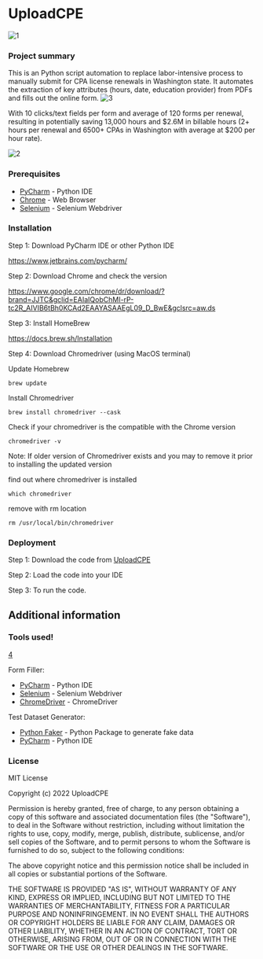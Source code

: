 # UploadCPE
![1](https://user-images.githubusercontent.com/70975465/209453644-04e682a8-e3a3-4563-89e4-96806cd77c5e.jpg)



### Project summary

This is an Python script automation to replace labor-intensive process to manually submit for CPA license renewals in Washington state.
It automates the extraction of key attributes (hours, date, education provider) from PDFs and fills out the online form.
![3](https://user-images.githubusercontent.com/70975465/209453656-a03d33a6-a92d-4798-9af7-d4f52e3afbaf.jpg)



With 10 clicks/text fields per form and average of 120 forms per renewal, resulting in potentially saving 13,000 hours and
$2.6M in billable hours (2+ hours per renewal and 6500+ CPAs in Washington with average at $200 per hour rate).

![2](https://user-images.githubusercontent.com/70975465/209453650-301a2243-fa48-4299-995d-dc91791d0797.jpg)


### Prerequisites

* [PyCharm](https://www.jetbrains.com/pycharm/) - Python IDE
* [Chrome](https://www.google.com/chrome/dr/download/?brand=JJTC&gclid=EAIaIQobChMI-rP-tc2R_AIVIB6tBh0KCAd2EAAYASAAEgL09_D_BwE&gclsrc=aw.ds) - Web Browser
* [Selenium](https://www.selenium.dev/) - Selenium Webdriver

### Installation 

Step 1: Download PyCharm IDE or other Python IDE

https://www.jetbrains.com/pycharm/

Step 2: Download Chrome and check the version

https://www.google.com/chrome/dr/download/?brand=JJTC&gclid=EAIaIQobChMI-rP-tc2R_AIVIB6tBh0KCAd2EAAYASAAEgL09_D_BwE&gclsrc=aw.ds

Step 3: Install HomeBrew

https://docs.brew.sh/Installation

Step 4: Download Chromedriver (using MacOS terminal)

Update Homebrew

```
brew update
```

Install Chromedriver

```
brew install chromedriver --cask
```

Check if your chromedriver is the compatible with the Chrome version

```
chromedriver -v
```


Note: If older version of Chromedriver exists and you may to remove it prior to installing the updated version

find out where chromedriver is installed

```
which chromedriver
```

remove with rm location

```
rm /usr/local/bin/chromedriver
```

### Deployment

Step 1: Download the code from [UploadCPE](https://github.com/bonniewt/UploadCPE)

Step 2: Load the code into your IDE

Step 3: To run the code. 


## Additional information

### Tools used!

[4](https://user-images.githubusercontent.com/70975465/209453661-097e3677-c9dc-4146-b095-2f4282cbcc23.jpg)


Form Filler:

* [PyCharm](https://www.jetbrains.com/pycharm/) - Python IDE
* [Selenium](https://www.selenium.dev/) - Selenium Webdriver
* [ChromeDriver](https://chromedriver.chromium.org/downloads) - ChromeDriver


Test Dataset Generator: 

* [Python Faker](https://faker.readthedocs.io/en/master/) - Python Package to generate fake data
* [PyCharm](https://www.jetbrains.com/pycharm/) - Python IDE

### License

MIT License

Copyright (c) 2022 UploadCPE

Permission is hereby granted, free of charge, to any person obtaining a copy
of this software and associated documentation files (the "Software"), to deal
in the Software without restriction, including without limitation the rights
to use, copy, modify, merge, publish, distribute, sublicense, and/or sell
copies of the Software, and to permit persons to whom the Software is
furnished to do so, subject to the following conditions:

The above copyright notice and this permission notice shall be included in all
copies or substantial portions of the Software.

THE SOFTWARE IS PROVIDED "AS IS", WITHOUT WARRANTY OF ANY KIND, EXPRESS OR
IMPLIED, INCLUDING BUT NOT LIMITED TO THE WARRANTIES OF MERCHANTABILITY,
FITNESS FOR A PARTICULAR PURPOSE AND NONINFRINGEMENT. IN NO EVENT SHALL THE
AUTHORS OR COPYRIGHT HOLDERS BE LIABLE FOR ANY CLAIM, DAMAGES OR OTHER
LIABILITY, WHETHER IN AN ACTION OF CONTRACT, TORT OR OTHERWISE, ARISING FROM,
OUT OF OR IN CONNECTION WITH THE SOFTWARE OR THE USE OR OTHER DEALINGS IN THE
SOFTWARE.

